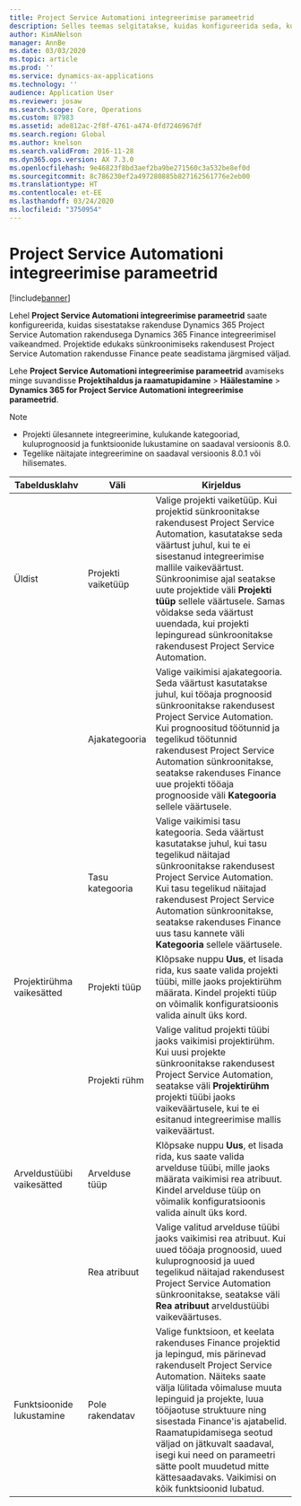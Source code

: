 ```yaml
---
title: Project Service Automationi integreerimise parameetrid
description: Selles teemas selgitatakse, kuidas konfigureerida seda, kuidas rakenduse Microsoft Dynamics 365 for Project Service Automation rakendusega Microsoft Dynamics 365 Finance integreerimisel vaikeandmed sisestatakse.
author: KimANelson
manager: AnnBe
ms.date: 03/03/2020
ms.topic: article
ms.prod: ''
ms.service: dynamics-ax-applications
ms.technology: ''
audience: Application User
ms.reviewer: josaw
ms.search.scope: Core, Operations
ms.custom: 87983
ms.assetid: ade812ac-2f8f-4761-a474-0fd7246967df
ms.search.region: Global
ms.author: knelson
ms.search.validFrom: 2016-11-28
ms.dyn365.ops.version: AX 7.3.0
ms.openlocfilehash: 9e46823f8bd3aef2ba9be271560c3a532be8ef0d
ms.sourcegitcommit: 8c786230ef2a497280885b827162561776e2eb00
ms.translationtype: HT
ms.contentlocale: et-EE
ms.lasthandoff: 03/24/2020
ms.locfileid: "3750954"
---
```

# <a name="project-service-automation-integration-parameters"></a>Project Service Automationi integreerimise parameetrid

[!include[banner](../includes/banner.md)]

Lehel **Project Service Automationi integreerimise parameetrid** saate konfigureerida, kuidas sisestatakse rakenduse Dynamics 365 Project Service Automation rakendusega Dynamics 365 Finance integreerimisel vaikeandmed. Projektide edukaks sünkroonimiseks rakendusest Project Service Automation rakendusse Finance peate seadistama järgmised väljad.

Lehe **Project Service Automationi integreerimise parameetrid** avamiseks minge suvandisse **Projektihaldus ja raamatupidamine** \> **Häälestamine** \> **Dynamics 365 for Project Service Automationi integreerimise parameetrid**. 

> [!NOTE]
> - Projekti ülesannete integreerimine, kulukande kategooriad, kuluprognoosid ja funktsioonide lukustamine on saadaval versioonis 8.0.
> - Tegelike näitajate integreerimine on saadaval versioonis 8.0.1 või hilisemates.


| Tabeldusklahv                    | Väli                | Kirjeldus |
|------------------------|----------------------|-------------|
| Üldist                | Projekti vaiketüüp | Valige projekti vaiketüüp. Kui projektid sünkroonitakse rakendusest Project Service Automation, kasutatakse seda väärtust juhul, kui te ei sisestanud integreerimise mallile vaikeväärtust. Sünkroonimise ajal seatakse uute projektide väli **Projekti tüüp** sellele väärtusele. Samas võidakse seda väärtust uuendada, kui projekti lepinguread sünkroonitakse rakendusest Project Service Automation. |
|                        | Ajakategooria        | Valige vaikimisi ajakategooria. Seda väärtust kasutatakse juhul, kui tööaja prognoosid sünkroonitakse rakendusest Project Service Automation. Kui prognoositud töötunnid ja tegelikud töötunnid rakendusest Project Service Automation sünkroonitakse, seatakse rakenduses Finance uue projekti tööaja prognooside väli **Kategooria** sellele väärtusele. |
|                        | Tasu kategooria         | Valige vaikimisi tasu kategooria. Seda väärtust kasutatakse juhul, kui tasu tegelikud näitajad sünkroonitakse rakendusest Project Service Automation. Kui tasu tegelikud näitajad rakendusest Project Service Automation sünkroonitakse, seatakse rakenduses Finance uus tasu kannete väli **Kategooria** sellele väärtusele. |
| Projektirühma vaikesätted | Projekti tüüp         | Klõpsake nuppu **Uus**, et lisada rida, kus saate valida projekti tüübi, mille jaoks projektirühm määrata. Kindel projekti tüüp on võimalik konfiguratsioonis valida ainult üks kord. |
|                        | Projekti rühm        | Valige valitud projekti tüübi jaoks vaikimisi projektirühm. Kui uusi projekte sünkroonitakse rakendusest Project Service Automation, seatakse väli **Projektirühm** projekti tüübi jaoks vaikeväärtusele, kui te ei esitanud integreerimise mallis vaikeväärtust. |
| Arveldustüübi vaikesätted  | Arvelduse tüüp         | Klõpsake nuppu **Uus**, et lisada rida, kus saate valida arvelduse tüübi, mille jaoks määrata vaikimisi rea atribuut. Kindel arvelduse tüüp on võimalik konfiguratsioonis valida ainult üks kord. |
|                        | Rea atribuut        | Valige valitud arvelduse tüübi jaoks vaikimisi rea atribuut. Kui uued tööaja prognoosid, uued kuluprognoosid ja uued tegelikud näitajad rakendusest Project Service Automation sünkroonitakse, seatakse väli **Rea atribuut** arveldustüübi vaikeväärtuses. |
| Funktsioonide lukustamine  | Pole rakendatav       | Valige funktsioon, et keelata rakenduses Finance projektid ja lepingud, mis pärinevad rakenduselt Project Service Automation. Näiteks saate välja lülitada võimaluse muuta lepinguid ja projekte, luua tööjaotuse struktuure ning sisestada Finance'is ajatabelid. Raamatupidamisega seotud väljad on jätkuvalt saadaval, isegi kui need on parameetri sätte poolt muudetud mitte kättesaadavaks. Vaikimisi on kõik funktsioonid lubatud. |
